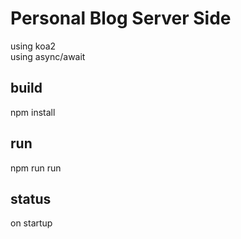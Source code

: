 # Personal Blog Server Side

using koa2  
using async/await  

## build
npm install

## run
npm run run

## status
on startup

